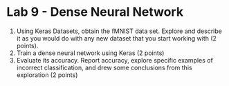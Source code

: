 # Lab 9 - Dense Neural Network

1. Using Keras Datasets, obtain the fMNIST data set. Explore and describe it as you would do with any new dataset that you start working with (2 points). 
2. Train a dense neural network using Keras (2 points)
3. Evaluate its accuracy. Report accuracy, explore specific examples of incorrect classification, and drew some conclusions from this exploration (2 points)
